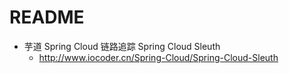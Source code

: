 # README

- 芋道 Spring Cloud 链路追踪 Spring Cloud Sleuth
    - <http://www.iocoder.cn/Spring-Cloud/Spring-Cloud-Sleuth>
